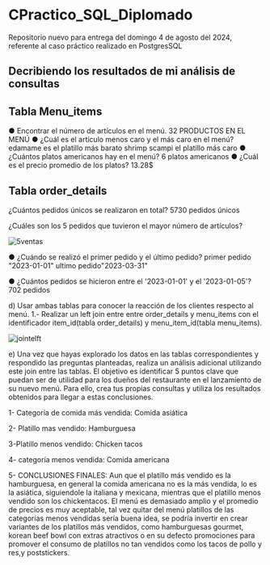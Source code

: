 # CPractico_SQL_Diplomado
Repositorio nuevo para entrega del domingo 4 de agosto del 2024, referente al caso práctico realizado en PostgresSQL
## Decribiendo los resultados de mi análisis de consultas

## Tabla Menu_items

● Encontrar el número de artículos en el menú.
32 PRODUCTOS EN EL MENÚ
● ¿Cuál es el artículo menos caro y el más caro en el menú?
edamame es el platillo más barato
shrimp scampi el platillo más caro
● ¿Cuántos platos americanos hay en el menú?
6 platos americanos
● ¿Cuál es el precio promedio de los platos?
13.28$

## Tabla order_details

¿Cuántos pedidos únicos se realizaron en total?
5730 pedidos únicos

¿Cuáles son los 5 pedidos que tuvieron el mayor número de artículos?

![5ventas](https://github.com/user-attachments/assets/83503d8a-5b1c-4b17-85cc-889fac897987)


● ¿Cuándo se realizó el primer pedido y el último pedido?
primer pedido "2023-01-01"
ultimo pedido"2023-03-31"

● ¿Cuántos pedidos se hicieron entre el '2023-01-01' y el '2023-01-05'?
702 pedidos

d) Usar ambas tablas para conocer la reacción de los clientes respecto al menú.
1.- Realizar un left join entre entre order_details y menu_items con el identificador item_id(tabla order_details) 
y menu_item_id(tabla menu_items).

![jointelft](https://github.com/user-attachments/assets/844a8dd2-7b6b-441e-81d0-75466e89bbfd)

e) Una vez que hayas explorado los datos en las tablas correspondientes y respondido las
preguntas planteadas, realiza un análisis adicional utilizando este join entre las tablas. El
objetivo es identificar 5 puntos clave que puedan ser de utilidad para los dueños del
restaurante en el lanzamiento de su nuevo menú. Para ello, crea tus propias consultas y
utiliza los resultados obtenidos para llegar a estas conclusiones.

1- Categoría de comida más vendida: Comida asiática 

2- Platillo mas vendido:  Hamburguesa

3-Platillo menos vendido: Chicken tacos

4- categoría menos vendida: Comida americana

5- CONCLUSIONES FINALES:  Aun que el platillo más vendido es la hamburguesa, en general la comida americana no
es la más vendida, lo es la asiática, siguiendole la italiana y mexicana, mientras que el platillo menos vendido son los chickentacos. 
El menú es demasiado amplio y el promedio de precios es muy aceptable, tal vez quitar del menú platillos de las categorías
menos vendidas sería buena idea, se podría invertir en crear variantes de los platillos más vendidos, como hamburguesas gourmet,
korean beef bowl con extras atractivos o en su defecto promociones para promover el consumo de platillos no tan vendidos como los tacos
de pollo y res,y poststickers. 

